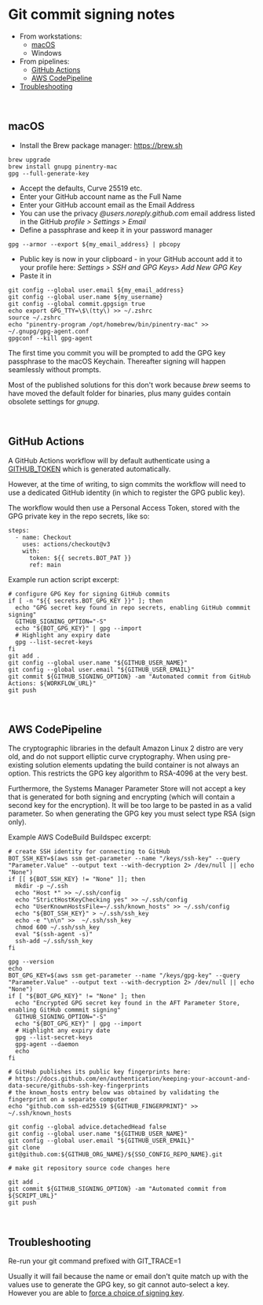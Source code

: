 # Git commit signing notes

- From workstations:
  - [macOS](#From-the-macOS-Terminal)
  - Windows
- From pipelines:
  - [GitHub Actions](#GitHub-Actions)
  - [AWS CodePipeline](#AWS-CodePipeline)
- [Troubleshooting](#Troubleshooting)
<br>


## macOS
- Install the Brew package manager: https://brew.sh
```
brew upgrade
brew install gnupg pinentry-mac
gpg --full-generate-key
```
- Accept the defaults, Curve 25519 etc.
- Enter your GitHub account name as the Full Name
- Enter your GitHub account email as the Email Address
- You can use the privacy *@users.noreply.github.com* email address listed in the GitHub *profile > Settings > Email*
- Define a passphrase and keep it in your password manager
```
gpg --armor --export ${my_email_address} | pbcopy
```
 
- Public key is now in your clipboard - in your GitHub account add it to your profile here:
*Settings > SSH and GPG Keys> Add New GPG Key*
- Paste it in
```
git config --global user.email ${my_email_address}
git config --global user.name ${my_username}
git config --global commit.gpgsign true
echo export GPG_TTY=\$\(tty\) >> ~/.zshrc
source ~/.zshrc
echo "pinentry-program /opt/homebrew/bin/pinentry-mac" >> ~/.gnupg/gpg-agent.conf
gpgconf --kill gpg-agent
```
The first time you commit you will be prompted to add the GPG key passphrase to the macOS Keychain. Thereafter signing will happen seamlessly without prompts.

Most of the published solutions for this don't work because *brew* seems to have moved the default folder for binaries, plus many guides contain obsolete settings for *gnupg*.

<br>


## GitHub Actions
A GitHub Actions workflow will by default authenticate using a [GITHUB_TOKEN](https://docs.github.com/en/actions/security-guides/automatic-token-authentication) which is generated automatically.

However, at the time of writing, to sign commits the workflow will need to use a dedicated GitHub identity (in which to register the GPG public key).

The workflow would then use a Personal Access Token, stored with the GPG private key in the repo secrets, like so:
```
steps:
  - name: Checkout
    uses: actions/checkout@v3
    with:
      token: ${{ secrets.BOT_PAT }}
      ref: main
```
Example run action script excerpt:
```
# configure GPG Key for signing GitHub commits
if [ -n "${{ secrets.BOT_GPG_KEY }}" ]; then
  echo "GPG secret key found in repo secrets, enabling GitHub commmit signing"
  GITHUB_SIGNING_OPTION="-S"
  echo "${BOT_GPG_KEY}" | gpg --import
  # Highlight any expiry date
  gpg --list-secret-keys
fi
git add .
git config --global user.name "${GITHUB_USER_NAME}"
git config --global user.email "${GITHUB_USER_EMAIL}"
git commit ${GITHUB_SIGNING_OPTION} -am "Automated commit from GitHub Actions: ${WORKFLOW_URL}"
git push
```

<br>


## AWS CodePipeline

The cryptographic libraries in the default Amazon Linux 2 distro are very old, and do not support elliptic curve cryptography. When using pre-existing solution elements updating the build container is not always an option. This restricts the GPG key algorithm to RSA-4096 at the very best.

Furthermore, the Systems Manager Parameter Store will not accept a key that is generated for both signing and encrypting (which will contain a second key for the encryption). It will be too large to be pasted in as a valid parameter. So when generating the GPG key you must select type RSA (sign only).

Example AWS CodeBuild Buildspec excerpt:
```
# create SSH identity for connecting to GitHub 
BOT_SSH_KEY=$(aws ssm get-parameter --name "/keys/ssh-key" --query "Parameter.Value" --output text --with-decryption 2> /dev/null || echo "None")
if [[ ${BOT_SSH_KEY} != "None" ]]; then
  mkdir -p ~/.ssh
  echo "Host *" >> ~/.ssh/config
  echo "StrictHostKeyChecking yes" >> ~/.ssh/config
  echo "UserKnownHostsFile=~/.ssh/known_hosts" >> ~/.ssh/config
  echo "${BOT_SSH_KEY}" > ~/.ssh/ssh_key
  echo -e "\n\n" >>  ~/.ssh/ssh_key
  chmod 600 ~/.ssh/ssh_key
  eval "$(ssh-agent -s)"
  ssh-add ~/.ssh/ssh_key
fi

gpg --version
echo
BOT_GPG_KEY=$(aws ssm get-parameter --name "/keys/gpg-key" --query "Parameter.Value" --output text --with-decryption 2> /dev/null || echo "None")
if [ "${BOT_GPG_KEY}" != "None" ]; then
  echo "Encrypted GPG secret key found in the AFT Parameter Store, enabling GitHub commmit signing" 
  GITHUB_SIGNING_OPTION="-S"
  echo "${BOT_GPG_KEY}" | gpg --import
  # Highlight any expiry date
  gpg --list-secret-keys
  gpg-agent --daemon
  echo
fi

# GitHub publishes its public key fingerprints here:
# https://docs.github.com/en/authentication/keeping-your-account-and-data-secure/githubs-ssh-key-fingerprints
# the known_hosts entry below was obtained by validating the fingerprint on a separate computer
echo "github.com ssh-ed25519 ${GITHUB_FINGERPRINT}" >> ~/.ssh/known_hosts

git config --global advice.detachedHead false
git config --global user.name "${GITHUB_USER_NAME}"
git config --global user.email "${GITHUB_USER_EMAIL}"
git clone git@github.com:${GITHUB_ORG_NAME}/${SSO_CONFIG_REPO_NAME}.git

# make git repository source code changes here

git add .
git commit ${GITHUB_SIGNING_OPTION} -am "Automated commit from ${SCRIPT_URL}"
git push
```

<br>

## Troubleshooting
Re-run your git command prefixed with GIT_TRACE=1

Usually it will fail because the name or email don't quite match up with the values use to generate the GPG key, so git cannot auto-select a key. However you are able to [force a choice of signing key](https://docs.github.com/en/authentication/managing-commit-signature-verification/telling-git-about-your-signing-key).

